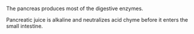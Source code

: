 The pancreas produces most of the digestive enzymes.

Pancreatic juice is alkaline and neutralizes acid chyme before it enters the small intestine.